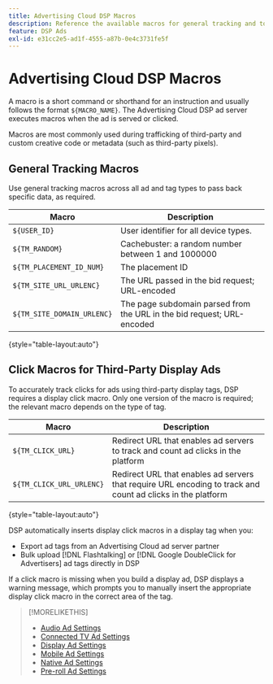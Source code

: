 ```yaml
---
title: Advertising Cloud DSP Macros
description: Reference the available macros for general tracking and to track clicks on third-party display ads.
feature: DSP Ads
exl-id: e31cc2e5-ad1f-4555-a87b-0e4c3731fe5f
---
```

# Advertising Cloud DSP Macros

A macro is a short command or shorthand for an instruction and usually follows the format `${MACRO_NAME}`. The Advertising Cloud DSP ad server executes macros when the ad is served or clicked.

Macros are most commonly used during trafficking of third-party and custom creative code or metadata (such as third-party pixels).

## General Tracking Macros

Use general tracking macros across all ad and tag types to pass back specific data, as required.

| Macro | Description |
| --------------- | ---------------------- |
| `${USER_ID}` | User identifier for all device types. |
| `${TM_RANDOM}` | Cachebuster: a random number between 1 and 1000000 |
| `${TM_PLACEMENT_ID_NUM}` | The placement ID |
| `${TM_SITE_URL_URLENC}` | The URL passed in the bid request; URL-encoded |
| `${TM_SITE_DOMAIN_URLENC}` | The page subdomain parsed from the URL in the bid request; URL-encoded |

{style="table-layout:auto"}

## Click Macros for Third-Party Display Ads

To accurately track clicks for ads using third-party display tags, DSP requires a display click macro. Only one version of the macro is required; the relevant macro depends on the type of tag.

| Macro | Description |
| --------------- | ---------------------- |
| `${TM_CLICK_URL}` | Redirect URL that enables ad servers to track and count ad clicks in the platform |
| `${TM_CLICK_URL_URLENC}` | Redirect URL that enables ad servers that require URL encoding to track and count ad clicks in the platform |

{style="table-layout:auto"}

DSP automatically inserts display click macros in a display tag when you:

* Export ad tags from an Advertising Cloud ad server partner <!-- [Needs PM confirmation.] -->
* Bulk upload [!DNL Flashtalking] or [!DNL Google DoubleClick for Advertisers] ad tags directly in DSP

If a click macro is missing when you build a display ad, DSP displays a warning message, which prompts you to manually insert the appropriate display click macro in the correct area of the tag.

>[!MORELIKETHIS]
>
>* [Audio Ad Settings](/help/dsp/campaign-management/ads/ad-settings-audio.md)
>* [Connected TV Ad Settings](/help/dsp/campaign-management/ads/ad-settings-connected-tv.md)
>* [Display Ad Settings](/help/dsp/campaign-management/ads/ad-settings-display.md)
>* [Mobile Ad Settings](/help/dsp/campaign-management/ads/ad-settings-mobile.md)
>* [Native Ad Settings](/help/dsp/campaign-management/ads/ad-settings-native.md)
>* [Pre-roll Ad Settings](/help/dsp/campaign-management/ads/ad-settings-pre-roll.md)
